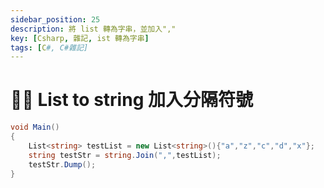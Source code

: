 ```yaml
---
sidebar_position: 25
description: 將 list 轉為字串，並加入","
key: [Csharp, 雜記, ist 轉為字串]
tags: [C#, C#雜記]
---
```


# 👩‍💻 List to string 加入分隔符號

```csharp
void Main()
{
	List<string> testList = new List<string>(){"a","z","c","d","x"};
	string testStr = string.Join(",",testList);
	testStr.Dump();
}
```
